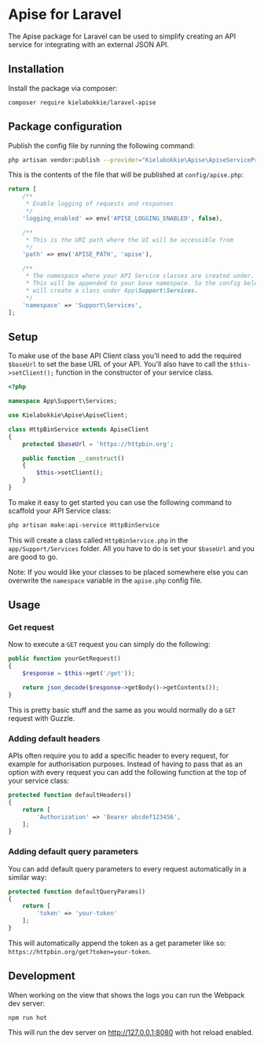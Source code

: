 # Apise for Laravel

The Apise package for Laravel can be used to simplify creating an API service for integrating with an external JSON API.

## Installation

Install the package via composer:

    composer require kielabokkie/laravel-apise

## Package configuration

Publish the config file by running the following command:

```bash
php artisan vendor:publish --provider="Kielabokkie\Apise\ApiseServiceProvider"
```

This is the contents of the file that will be published at `config/apise.php`:

```php
return [
    /**
     * Enable logging of requests and responses
     */
    'logging_enabled' => env('APISE_LOGGING_ENABLED', false),

    /**
     * This is the URI path where the UI will be accessible from
     */
    'path' => env('APISE_PATH', 'apise'),

    /**
     * The namespace where your API Service classes are created under.
     * This will be appended to your base namespace. So the config below
     * will create a class under App\Support\Services.
     */
    'namespace' => 'Support\Services',
];
```

## Setup

To make use of the base API Client class you'll need to add the required `$baseUrl` to set the base URL of your API. You'll also have to call the `$this->setClient();` function in the constructor of your service class.

```php
<?php

namespace App\Support\Services;

use Kielabokkie\Apise\ApiseClient;

class HttpBinService extends ApiseClient
{
    protected $baseUrl = 'https://httpbin.org';

    public function __construct()
    {
        $this->setClient();
    }
}
```

To make it easy to get started you can use the following command to scaffold your API Service class:

```bash
php artisan make:api-service HttpBinService
```

This will create a class called `HttpBinService.php` in the `app/Support/Services` folder. All you have to do is set your `$baseUrl` and you are good to go.

Note: If you would like your classes to be placed somewhere else you can overwrite the `namespace` variable in the `apise.php` config file.

## Usage

### Get request

Now to execute a `GET` request you can simply do the following:

```php
public function yourGetRequest()
{
    $response = $this->get('/get'));

    return json_decode($response->getBody()->getContents());
}
```

This is pretty basic stuff and the same as you would normally do a `GET` request with Guzzle.

### Adding default headers

APIs often require you to add a specific header to every request, for example for authorisation purposes. Instead of having to pass that as an option with every request you can add the following function at the top of your service class:

```php
protected function defaultHeaders()
{
    return [
        'Authorization' => 'Bearer abcdef123456',
    ];
}
```

### Adding default query parameters

You can add default query parameters to every request automatically in a similar way:

```php
protected function defaultQueryParams()
{
    return [
        'token' => 'your-token'
    ];
}
```

This will automatically append the token as a get parameter like so: `https://httpbin.org/get?token=your-token`.

## Development

When working on the view that shows the logs you can run the Webpack dev server:

```
npm run hot
```

This will run the dev server on http://127.0.0.1:8080 with hot reload enabled.
